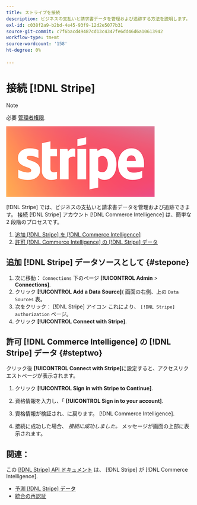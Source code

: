 ```yaml
---
title: ストライプを接続
description: ビジネスの支払いと請求書データを管理および追跡する方法を説明します。
exl-id: c038f2a9-b2bd-4e45-93f9-12d2e5077b31
source-git-commit: c7f6bacd49487cd13c4347fe6dd46d6a10613942
workflow-type: tm+mt
source-wordcount: '158'
ht-degree: 0%

---
```


# 接続 [!DNL Stripe]

>[!NOTE]
>
>必要 [管理者権限](../../../administrator/user-management/user-management.md).

![](../../../assets/stripe-logo.png)

[!DNL Stripe] では、ビジネスの支払いと請求書データを管理および追跡できます。 接続 [!DNL Stripe] アカウント [!DNL Commerce Intelligence] は、簡単な 2 段階のプロセスです。

1. [追加 [!DNL Stripe] を [!DNL Commerce Intelligence]](#stepone)
1. [許可 [!DNL Commerce Intelligence] の [!DNL Stripe] データ](#steptwo)

## 追加 [!DNL Stripe] データソースとして {#stepone}

1. 次に移動： `Connections` 下のページ **[!UICONTROL Admin** > **Connections]**.
1. クリック **[!UICONTROL Add a Data Source]**( 画面の右側、上の `Data Sources` 表。
1. 次をクリック： [!DNL Stripe] アイコン これにより、 `[!DNL Stripe] authorization` ページ。
1. クリック **[!UICONTROL Connect with Stripe]**.

## 許可 [!DNL Commerce Intelligence] の [!DNL Stripe] データ {#steptwo}

クリック後 **[!UICONTROL Connect with Stripe]**&#x200B;に設定すると、アクセスリクエストページが表示されます。

1. クリック **[!UICONTROL Sign in with Stripe to Continue]**.

1. 資格情報を入力し、「 **[!UICONTROL Sign in to your account]**.

1. 資格情報が検証され、に戻ります。 [!DNL Commerce Intelligence].

1. 接続に成功した場合、 *接続に成功しました。* メッセージが画面の上部に表示されます。

## 関連：

この [[!DNL Stripe] API ドキュメント](https://stripe.com/docs/api) は、 [!DNL Stripe] が [!DNL Commerce Intelligence].

* [予測 [!DNL Stripe] データ](../integrations/stripe-data.md)
* [統合の再認証](https://experienceleague.adobe.com/docs/commerce-knowledge-base/kb/how-to/mbi-reauthenticating-integrations.html)
